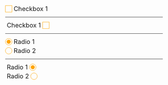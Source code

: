 <style>
  .custom-checkbox{}
  .custom-checkbox__label {
    display: inline-flex;
    align-items: center;
    cursor: pointer;
  }
  
  .custom-checkbox__base {
    position: absolute;
    width: 0;
    height: 0;
    opacity: 0;
  }
  
  .custom-checkbox__new {
    position: relative;
    display: inline-block;
    width: 20px;
    height: 20px;
    border: 1px solid orange;
    overflow: hidden;
    transition: all .15s linear;
  }

  .custom-checkbox__new::before {
    position: absolute;
    top: 50%;
    left: 50%;
    transform: translate(-50%, -50%) scale(0);
    content: '';
    display: block;
    width: 15px;
    height: 15px;
    /*background: url("./check.png") no-repeat center center;*/
    /*background-size: cover;*/
    background-color: orange;
    transition: all .15s linear;
  }

  .custom-checkbox__base:checked + .custom-checkbox__new::before {
    transform: translate(-50%, -50%) scale(1);
  }

  .custom-checkbox__base:focus + .custom-checkbox__new {
    border: 1px solid orangered;
  }

  .custom-checkbox__text {
    padding: 0 5px;
    font-size: 20px;
  }

  /****************************************************************/

  .custom-radio{
    margin-bottom: 5px;
  }
  .custom-radio__label {
    display: inline-flex;
    align-items: center;
    cursor: pointer;
  }

  .custom-radio__base {
    position: absolute;
    width: 0;
    height: 0;
    opacity: 0;
  }

  .custom-radio__new {
    position: relative;
    display: inline-block;
    width: 20px;
    height: 20px;
    border: 1px solid orange;
    border-radius: 50%;
    overflow: hidden;
    transition: all .15s linear;
  }

  .custom-radio__new::before {
    position: absolute;
    top: 50%;
    left: 50%;
    transform: translate(-50%, -50%) scale(0);
    content: '';
    display: block;
    width: 13px;
    height: 13px;
    background-color: orange;
    border-radius: inherit;
    transition: all .15s linear;
  }

  .custom-radio__base:checked + .custom-radio__new::before {
    transform: translate(-50%, -50%) scale(1);
  }

  .custom-radio__base:focus + .custom-radio__new {
    border: 1px solid orangered;
  }
  
  .custom-radio__text {
    padding: 0 5px;
    font-size: 20px;
  }
  
</style>

<div class="custom-checkbox">
  <label class="custom-checkbox__label">
    <input class="custom-checkbox__base" type="checkbox" name="">
    <span class="custom-checkbox__new"></span>
    <span class="custom-checkbox__text">Checkbox 1</span>
  </label>
</div>

<hr>

<div class="custom-checkbox">
  <label class="custom-checkbox__label">
    <span class="custom-checkbox__text">Checkbox 1</span>
    <input class="custom-checkbox__base" type="checkbox" name="">
    <span class="custom-checkbox__new"></span>
  </label>
</div>

<hr>

<div class="custom-radio">
  <label class="custom-radio__label">
    <input class="custom-radio__base" type="radio" name="radio" value="1" checked>
    <span class="custom-radio__new"></span>
    <span class="custom-radio__text">Radio 1</span>
  </label>
</div>
<div class="custom-radio">
  <label class="custom-radio__label">
    <input class="custom-radio__base" type="radio" name="radio" value="2">
    <span class="custom-radio__new"></span>
    <span class="custom-radio__text">Radio 2</span>
  </label>
</div>

<hr>

<div class="custom-radio">
  <label class="custom-radio__label">
    <span class="custom-radio__text">Radio 1</span>
    <input class="custom-radio__base" type="radio" name="radio-1" value="1" checked>
    <span class="custom-radio__new"></span>
  </label>
</div>
<div class="custom-radio">
  <label class="custom-radio__label">
    <span class="custom-radio__text">Radio 2</span>
    <input class="custom-radio__base" type="radio" name="radio-1" value="2">
    <span class="custom-radio__new"></span>
  </label>
</div>
